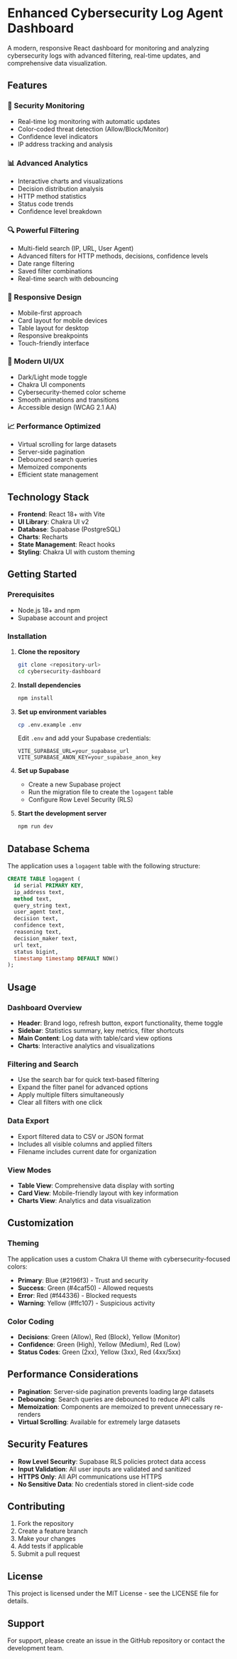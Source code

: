 # Enhanced Cybersecurity Log Agent Dashboard

A modern, responsive React dashboard for monitoring and analyzing cybersecurity logs with advanced filtering, real-time updates, and comprehensive data visualization.

## Features

### 🔐 Security Monitoring
- Real-time log monitoring with automatic updates
- Color-coded threat detection (Allow/Block/Monitor)
- Confidence level indicators
- IP address tracking and analysis

### 📊 Advanced Analytics
- Interactive charts and visualizations
- Decision distribution analysis
- HTTP method statistics
- Status code trends
- Confidence level breakdown

### 🔍 Powerful Filtering
- Multi-field search (IP, URL, User Agent)
- Advanced filters for HTTP methods, decisions, confidence levels
- Date range filtering
- Saved filter combinations
- Real-time search with debouncing

### 📱 Responsive Design
- Mobile-first approach
- Card layout for mobile devices
- Table layout for desktop
- Responsive breakpoints
- Touch-friendly interface

### 🎨 Modern UI/UX
- Dark/Light mode toggle
- Chakra UI components
- Cybersecurity-themed color scheme
- Smooth animations and transitions
- Accessible design (WCAG 2.1 AA)

### 📈 Performance Optimized
- Virtual scrolling for large datasets
- Server-side pagination
- Debounced search queries
- Memoized components
- Efficient state management

## Technology Stack

- **Frontend**: React 18+ with Vite
- **UI Library**: Chakra UI v2
- **Database**: Supabase (PostgreSQL)
- **Charts**: Recharts
- **State Management**: React hooks
- **Styling**: Chakra UI with custom theming

## Getting Started

### Prerequisites
- Node.js 18+ and npm
- Supabase account and project

### Installation

1. **Clone the repository**
   ```bash
   git clone <repository-url>
   cd cybersecurity-dashboard
   ```

2. **Install dependencies**
   ```bash
   npm install
   ```

3. **Set up environment variables**
   ```bash
   cp .env.example .env
   ```
   
   Edit `.env` and add your Supabase credentials:
   ```
   VITE_SUPABASE_URL=your_supabase_url
   VITE_SUPABASE_ANON_KEY=your_supabase_anon_key
   ```

4. **Set up Supabase**
   - Create a new Supabase project
   - Run the migration file to create the `logagent` table
   - Configure Row Level Security (RLS)

5. **Start the development server**
   ```bash
   npm run dev
   ```

## Database Schema

The application uses a `logagent` table with the following structure:

```sql
CREATE TABLE logagent (
  id serial PRIMARY KEY,
  ip_address text,
  method text,
  query_string text,
  user_agent text,
  decision text,
  confidence text,
  reasoning text,
  decision_maker text,
  url text,
  status bigint,
  timestamp timestamp DEFAULT NOW()
);
```

## Usage

### Dashboard Overview
- **Header**: Brand logo, refresh button, export functionality, theme toggle
- **Sidebar**: Statistics summary, key metrics, filter shortcuts
- **Main Content**: Log data with table/card view options
- **Charts**: Interactive analytics and visualizations

### Filtering and Search
- Use the search bar for quick text-based filtering
- Expand the filter panel for advanced options
- Apply multiple filters simultaneously
- Clear all filters with one click

### Data Export
- Export filtered data to CSV or JSON format
- Includes all visible columns and applied filters
- Filename includes current date for organization

### View Modes
- **Table View**: Comprehensive data display with sorting
- **Card View**: Mobile-friendly layout with key information
- **Charts View**: Analytics and data visualization

## Customization

### Theming
The application uses a custom Chakra UI theme with cybersecurity-focused colors:
- **Primary**: Blue (#2196f3) - Trust and security
- **Success**: Green (#4caf50) - Allowed requests
- **Error**: Red (#f44336) - Blocked requests
- **Warning**: Yellow (#ffc107) - Suspicious activity

### Color Coding
- **Decisions**: Green (Allow), Red (Block), Yellow (Monitor)
- **Confidence**: Green (High), Yellow (Medium), Red (Low)
- **Status Codes**: Green (2xx), Yellow (3xx), Red (4xx/5xx)

## Performance Considerations

- **Pagination**: Server-side pagination prevents loading large datasets
- **Debouncing**: Search queries are debounced to reduce API calls
- **Memoization**: Components are memoized to prevent unnecessary re-renders
- **Virtual Scrolling**: Available for extremely large datasets

## Security Features

- **Row Level Security**: Supabase RLS policies protect data access
- **Input Validation**: All user inputs are validated and sanitized
- **HTTPS Only**: All API communications use HTTPS
- **No Sensitive Data**: No credentials stored in client-side code

## Contributing

1. Fork the repository
2. Create a feature branch
3. Make your changes
4. Add tests if applicable
5. Submit a pull request

## License

This project is licensed under the MIT License - see the LICENSE file for details.

## Support

For support, please create an issue in the GitHub repository or contact the development team.